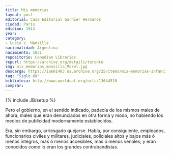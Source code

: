 ```yaml
---
title: Mis memorias
layout: post
editorial: Casa Editorial Garnier Hermanos
ciudad: París
edicion: 1913
year:
category:
- Lucio V. Mansilla
nacionalidad: Argentina
nacimiento: 1831
repositorio: Canadian Libraries
repurl: https://archive.org/details/toronto
img: mis_memorias_mansilla_Morel.jpg
descarga: https://ia601403.us.archive.org/25/items/mis-memorias-infancia-adolescencia-lucio-v.-mansilla/Mis%20memorias%3B%20infancia%2C%20adolescencia%20-%20Lucio%20V.%20Mansilla.pdf
tag: "Siglo XX"
biblioteca: http://www.worldcat.org/oclc/13644510
comprar: 
---
```

{% include JB/setup %}

Pero el gobierno, en el sentido indicado, padecía de los mismos males de ahora, males que eran denunciados en otra forma y modo, no habiendo los medios de publicidad modernamente establecidos.
 
Era, sin embargo, arriesgado quejarse. Había, por consiguiente, empleados, funcionarios civiles y militares, judiciales, policiales altos y bajos más ó menos íntegros, más ó menos accesibles, más ó menos venales; y eran conocidos como lo eran los grandes contrabandistas.
